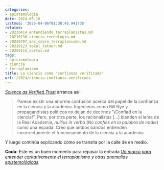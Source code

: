 ```yaml
---
categories:
- epistemología
date: 2024-05-10
lastmod: '2025-04-06T01:38:46.941735'
related:
- 20230414_entendiendo_terraplanistas.md
- 20210130_ciencia_tecnologia.md
- 20230707_mas_sobre_terraplanismo.md
- 20210123_sokal_latour.md
- 20250115_cortos.md
tags:
- epistemología
- ciencia
- terraplanismo
title: La ciencia como "confianza verificada"
url: /2024/ciencia-confianza-verificada
---
```


[_Science as Verified Trust_](https://www.bookandsword.com/2022/04/16/science-as-verified-trust/) arranca así:

> Parece existir una enorme confusión acerca del papel de la confianza en la ciencia y la academia. Ingenieros como Bill Nye y propagandistas políticos no dejan de decirnos "¡Confiad en la ciencia!". Pero, por otra parte, los racionalistas [...] blanden el lema de la Real Academia, _nullius in verba_ (_No confíes en la palabra de nadie_) como una espada. Creo que ambos bandos entienden incorrectamente el funcionamiento de la ciencia y la academia.

Y luego continúa explicando cómo se transita por la calle de en medio.

**Coda:** Este es un buen momento para repasar la entrada [_Un marco para entender caritativamente el terraplanismo y otras anomalías epistemológicas_](/2023/entendiendo-terraplanistas/).

